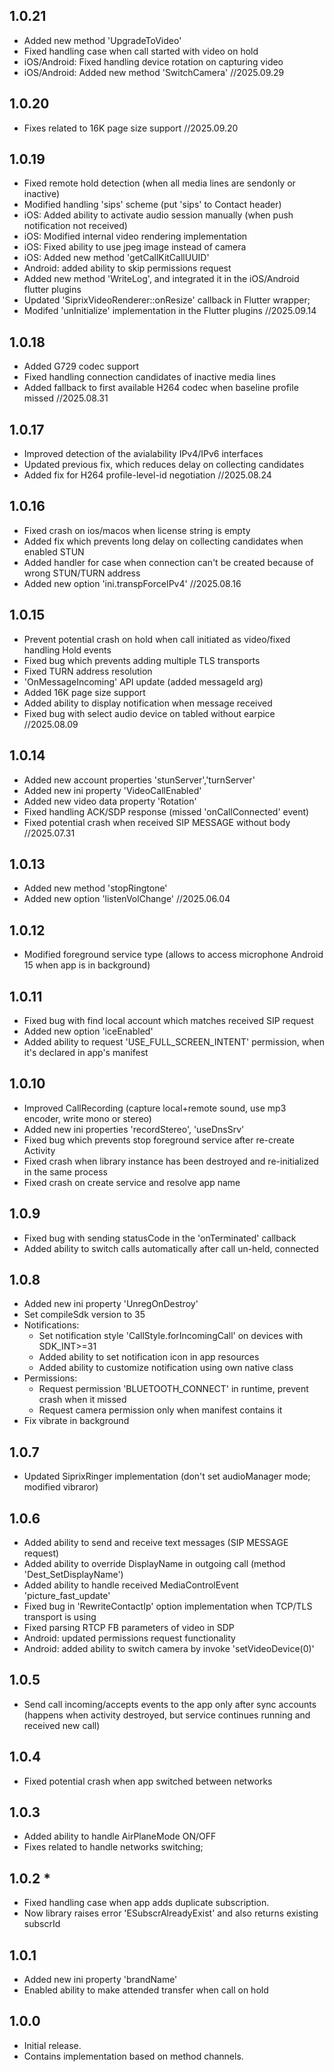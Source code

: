 ## 1.0.21
- Added new method 'UpgradeToVideo'
- Fixed handling case when call started with video on hold
- iOS/Android: Fixed handling device rotation on capturing video
- iOS/Android: Added new method 'SwitchCamera' 
  //2025.09.29

## 1.0.20
- Fixes related to 16K page size support
  //2025.09.20

## 1.0.19
- Fixed remote hold detection (when all media lines are sendonly or inactive)
- Modified handling 'sips' scheme (put 'sips' to Contact header)
- iOS: Added ability to activate audio session manually (when push notification not received)
- iOS: Modified internal video rendering implementation
- iOS: Fixed ability to use jpeg image instead of camera
- iOS: Added new method 'getCallKitCallUUID'
- Android: added ability to skip permissions request
- Added new method 'WriteLog', and integrated it in the iOS/Android flutter plugins
- Updated 'SiprixVideoRenderer::onResize' callback in Flutter wrapper;
- Modifed 'unInitialize' implementation in the Flutter plugins
  //2025.09.14

## 1.0.18
- Added G729 codec support
- Fixed handling connection candidates of inactive media lines
- Added fallback to first available H264 codec when baseline profile missed
  //2025.08.31

## 1.0.17
- Improved detection of the avialability IPv4/IPv6 interfaces
- Updated previous fix, which reduces delay on collecting candidates
- Added fix for H264 profile-level-id negotiation
  //2025.08.24

## 1.0.16
- Fixed crash on ios/macos when license string is empty
- Added fix which prevents long delay on collecting candidates when enabled STUN
- Added handler for case when connection can't be created because of wrong STUN/TURN address
- Added new option 'ini.transpForceIPv4'
  //2025.08.16

## 1.0.15
- Prevent potential crash on hold when call initiated as video/fixed handling Hold events
- Fixed bug which prevents adding multiple TLS transports
- Fixed TURN address resolution
- 'OnMessageIncoming' API update (added messageId arg)
- Added 16K page size support
- Added ability to display notification when message received
- Fixed bug with select audio device on tabled without earpice
  //2025.08.09

## 1.0.14
- Added new account properties 'stunServer','turnServer'
- Added new ini property 'VideoCallEnabled'
- Added new video data property 'Rotation'
- Fixed handling ACK/SDP response (missed 'onCallConnected' event)
- Fixed potential crash when received SIP MESSAGE without body
  //2025.07.31

## 1.0.13
- Added new method 'stopRingtone'
- Added new option 'listenVolChange'
  //2025.06.04

## 1.0.12
- Modified foreground service type (allows to access microphone Android 15 when app is in background)

## 1.0.11
- Fixed bug with find local account which matches received SIP request
- Added new option 'iceEnabled'
- Added ability to request 'USE_FULL_SCREEN_INTENT' permission, when it's declared in app's manifest

## 1.0.10
- Improved CallRecording (capture local+remote sound, use mp3 encoder, write mono or stereo)
- Added new ini properties 'recordStereo', 'useDnsSrv'
- Fixed bug which prevents stop foreground service after re-create Activity
- Fixed crash when library instance has been destroyed and re-initialized in the same process
- Fixed crash on create service and resolve app name

## 1.0.9
- Fixed bug with sending statusCode in the 'onTerminated' callback
- Added ability to switch calls automatically after call un-held, connected

## 1.0.8
- Added new ini property 'UnregOnDestroy'
- Set compileSdk version to 35
- Notifications:
  * Set notification style 'CallStyle.forIncomingCall' on devices with SDK_INT>=31
  * Added ability to set notification icon in app resources
  * Added ability to customize notification using own native class
- Permissions:
  * Request permission 'BLUETOOTH_CONNECT' in runtime, prevent crash when it missed
  * Request camera permission only when manifest contains it
- Fix vibrate in background

## 1.0.7
- Updated SiprixRinger implementation (don't set audioManager mode; modified vibraror)

## 1.0.6
- Added ability to send and receive text messages (SIP MESSAGE request)
- Added ability to override DisplayName in outgoing call (method 'Dest_SetDisplayName')
- Added ability to handle received MediaControlEvent 'picture_fast_update'
- Fixed bug in 'RewriteContactIp' option implementation when TCP/TLS transport is using
- Fixed parsing RTCP FB parameters of video in SDP
- Android: updated permissions request functionality
- Android: added ability to switch camera by invoke 'setVideoDevice(0)'

## 1.0.5
* Send call incoming/accepts events to the app only after sync accounts
  (happens when activity destroyed, but service continues running and received new call)

## 1.0.4
* Fixed potential crash when app switched between networks 

## 1.0.3
* Added ability to handle AirPlaneMode ON/OFF
* Fixes related to handle networks switching; 

## 1.0.2 * 
* Fixed handling case when app adds duplicate subscription.
* Now library raises error 'ESubscrAlreadyExist' and also returns existing subscrId

## 1.0.1
* Added new ini property 'brandName'
* Enabled ability to make attended transfer when call on hold

## 1.0.0
* Initial release. 
* Contains implementation based on method channels.
